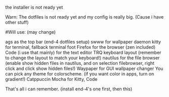 the installer is not ready yet

Warn: The dotfiles is not ready yet and my config is really big. (Cause i have other stuff)

#Will use: (may change)

ags as the top bar (end-4 dotfiles setup)
swww for wallpaper daemon
kitty for terminal, fallback terminal foot
Firefox for the browser (zen included)
Code (i use that mainly) for the text editor
TRQ keyboard layout (remember to change the layout to match your keyboard!)
nautilus for the file browser (enable show hidden files in nautilus, and on selection filebrowser, right click and click show hidden files!)
Waypaper for GUI wallpaper changer
You can pick any theme for colorscheme. (if you want color in apps, turn on gradient!)
Catppuccin Mocha for Kitty, Code

That's all i can remember. (install end-4's one first, then this)
